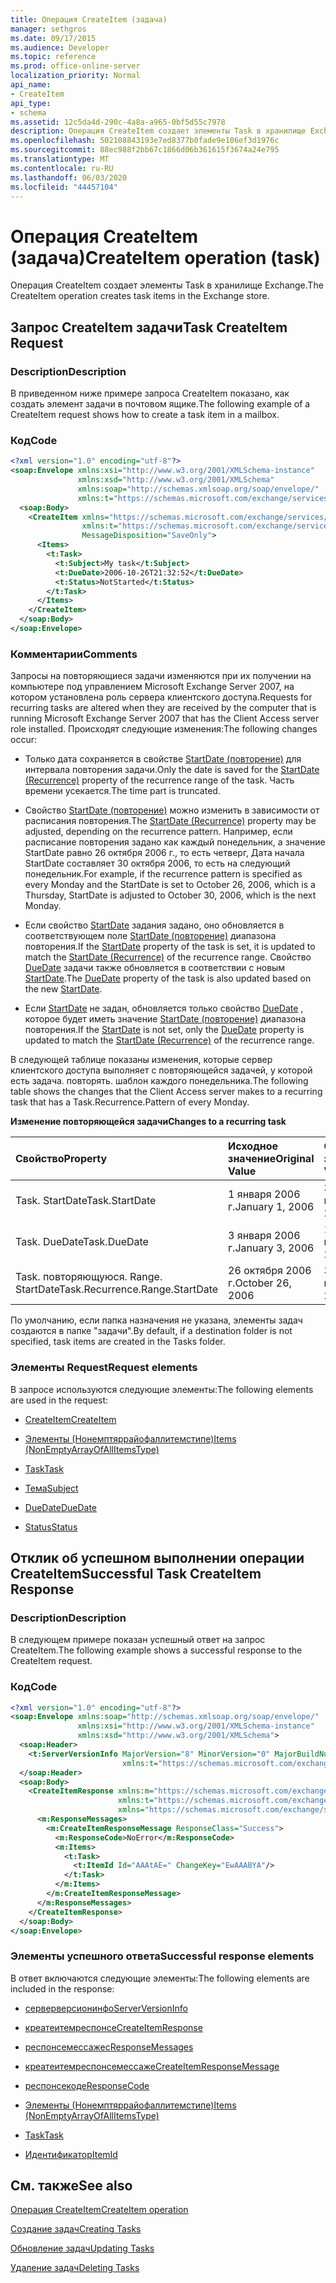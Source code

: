 ```yaml
---
title: Операция CreateItem (задача)
manager: sethgros
ms.date: 09/17/2015
ms.audience: Developer
ms.topic: reference
ms.prod: office-online-server
localization_priority: Normal
api_name:
- CreateItem
api_type:
- schema
ms.assetid: 12c5da4d-290c-4a8a-a965-0bf5d55c7978
description: Операция CreateItem создает элементы Task в хранилище Exchange.
ms.openlocfilehash: 502108843193e7ed8377b0fade9e106ef3d1976c
ms.sourcegitcommit: 88ec988f2bb67c1866d06b361615f3674a24e795
ms.translationtype: MT
ms.contentlocale: ru-RU
ms.lasthandoff: 06/03/2020
ms.locfileid: "44457104"
---
```

# <a name="createitem-operation-task"></a><span data-ttu-id="f0cf0-103">Операция CreateItem (задача)</span><span class="sxs-lookup"><span data-stu-id="f0cf0-103">CreateItem operation (task)</span></span>

<span data-ttu-id="f0cf0-104">Операция CreateItem создает элементы Task в хранилище Exchange.</span><span class="sxs-lookup"><span data-stu-id="f0cf0-104">The CreateItem operation creates task items in the Exchange store.</span></span>
  
## <a name="task-createitem-request"></a><span data-ttu-id="f0cf0-105">Запрос CreateItem задачи</span><span class="sxs-lookup"><span data-stu-id="f0cf0-105">Task CreateItem Request</span></span>

### <a name="description"></a><span data-ttu-id="f0cf0-106">Description</span><span class="sxs-lookup"><span data-stu-id="f0cf0-106">Description</span></span>

<span data-ttu-id="f0cf0-107">В приведенном ниже примере запроса CreateItem показано, как создать элемент задачи в почтовом ящике.</span><span class="sxs-lookup"><span data-stu-id="f0cf0-107">The following example of a CreateItem request shows how to create a task item in a mailbox.</span></span>
  
### <a name="code"></a><span data-ttu-id="f0cf0-108">Код</span><span class="sxs-lookup"><span data-stu-id="f0cf0-108">Code</span></span>

```XML
<?xml version="1.0" encoding="utf-8"?>
<soap:Envelope xmlns:xsi="http://www.w3.org/2001/XMLSchema-instance"
               xmlns:xsd="http://www.w3.org/2001/XMLSchema"
               xmlns:soap="http://schemas.xmlsoap.org/soap/envelope/"
               xmlns:t="https://schemas.microsoft.com/exchange/services/2006/types">
  <soap:Body>
    <CreateItem xmlns="https://schemas.microsoft.com/exchange/services/2006/messages"
                xmlns:t="https://schemas.microsoft.com/exchange/services/2006/types" 
                MessageDisposition="SaveOnly">
      <Items>
        <t:Task>
          <t:Subject>My task</t:Subject>
          <t:DueDate>2006-10-26T21:32:52</t:DueDate>
          <t:Status>NotStarted</t:Status>
        </t:Task>
      </Items>
    </CreateItem>
  </soap:Body>
</soap:Envelope>
```

### <a name="comments"></a><span data-ttu-id="f0cf0-109">Комментарии</span><span class="sxs-lookup"><span data-stu-id="f0cf0-109">Comments</span></span>

<span data-ttu-id="f0cf0-110">Запросы на повторяющиеся задачи изменяются при их получении на компьютере под управлением Microsoft Exchange Server 2007, на котором установлена роль сервера клиентского доступа.</span><span class="sxs-lookup"><span data-stu-id="f0cf0-110">Requests for recurring tasks are altered when they are received by the computer that is running Microsoft Exchange Server 2007 that has the Client Access server role installed.</span></span> <span data-ttu-id="f0cf0-111">Происходят следующие изменения:</span><span class="sxs-lookup"><span data-stu-id="f0cf0-111">The following changes occur:</span></span>
  
- <span data-ttu-id="f0cf0-112">Только дата сохраняется в свойстве [StartDate (повторение)](startdate-recurrence.md) для интервала повторения задачи.</span><span class="sxs-lookup"><span data-stu-id="f0cf0-112">Only the date is saved for the [StartDate (Recurrence)](startdate-recurrence.md) property of the recurrence range of the task.</span></span> <span data-ttu-id="f0cf0-113">Часть времени усекается.</span><span class="sxs-lookup"><span data-stu-id="f0cf0-113">The time part is truncated.</span></span> 
    
- <span data-ttu-id="f0cf0-114">Свойство [StartDate (повторение)](startdate-recurrence.md) можно изменить в зависимости от расписания повторения.</span><span class="sxs-lookup"><span data-stu-id="f0cf0-114">The [StartDate (Recurrence)](startdate-recurrence.md) property may be adjusted, depending on the recurrence pattern.</span></span> <span data-ttu-id="f0cf0-115">Например, если расписание повторения задано как каждый понедельник, а значение StartDate равно 26 октября 2006 г., то есть четверг, Дата начала StartDate составляет 30 октября 2006, то есть на следующий понедельник.</span><span class="sxs-lookup"><span data-stu-id="f0cf0-115">For example, if the recurrence pattern is specified as every Monday and the StartDate is set to October 26, 2006, which is a Thursday, StartDate is adjusted to October 30, 2006, which is the next Monday.</span></span> 
    
- <span data-ttu-id="f0cf0-116">Если свойство [StartDate](startdate.md) задания задано, оно обновляется в соответствующем поле [StartDate (повторение)](startdate-recurrence.md) диапазона повторения.</span><span class="sxs-lookup"><span data-stu-id="f0cf0-116">If the [StartDate](startdate.md) property of the task is set, it is updated to match the [StartDate (Recurrence)](startdate-recurrence.md) of the recurrence range.</span></span> <span data-ttu-id="f0cf0-117">Свойство [DueDate](duedate.md) задачи также обновляется в соответствии с новым [StartDate](startdate.md).</span><span class="sxs-lookup"><span data-stu-id="f0cf0-117">The [DueDate](duedate.md) property of the task is also updated based on the new [StartDate](startdate.md).</span></span>
    
- <span data-ttu-id="f0cf0-118">Если [StartDate](startdate.md) не задан, обновляется только свойство [DueDate](duedate.md) , которое будет иметь значение [StartDate (повторение)](startdate-recurrence.md) диапазона повторения.</span><span class="sxs-lookup"><span data-stu-id="f0cf0-118">If the [StartDate](startdate.md) is not set, only the [DueDate](duedate.md) property is updated to match the [StartDate (Recurrence)](startdate-recurrence.md) of the recurrence range.</span></span> 
    
<span data-ttu-id="f0cf0-119">В следующей таблице показаны изменения, которые сервер клиентского доступа выполняет с повторяющейся задачей, у которой есть задача. повторять. шаблон каждого понедельника.</span><span class="sxs-lookup"><span data-stu-id="f0cf0-119">The following table shows the changes that the Client Access server makes to a recurring task that has a Task.Recurrence.Pattern of every Monday.</span></span>
  
<span data-ttu-id="f0cf0-120">**Изменение повторяющейся задачи**</span><span class="sxs-lookup"><span data-stu-id="f0cf0-120">**Changes to a recurring task**</span></span>

|<span data-ttu-id="f0cf0-121">**Свойство**</span><span class="sxs-lookup"><span data-stu-id="f0cf0-121">**Property**</span></span>|<span data-ttu-id="f0cf0-122">**Исходное значение**</span><span class="sxs-lookup"><span data-stu-id="f0cf0-122">**Original Value**</span></span>|<span data-ttu-id="f0cf0-123">**Обновленное значение**</span><span class="sxs-lookup"><span data-stu-id="f0cf0-123">**Updated Value**</span></span>|
|:-----|:-----|:-----|
|<span data-ttu-id="f0cf0-124">Task. StartDate</span><span class="sxs-lookup"><span data-stu-id="f0cf0-124">Task.StartDate</span></span>  <br/> |<span data-ttu-id="f0cf0-125">1 января 2006 г.</span><span class="sxs-lookup"><span data-stu-id="f0cf0-125">January 1, 2006</span></span>  <br/> |<span data-ttu-id="f0cf0-126">30 октября 2006 г.</span><span class="sxs-lookup"><span data-stu-id="f0cf0-126">October 30, 2006</span></span>  <br/> |
|<span data-ttu-id="f0cf0-127">Task. DueDate</span><span class="sxs-lookup"><span data-stu-id="f0cf0-127">Task.DueDate</span></span>  <br/> |<span data-ttu-id="f0cf0-128">3 января 2006 г.</span><span class="sxs-lookup"><span data-stu-id="f0cf0-128">January 3, 2006</span></span>  <br/> |<span data-ttu-id="f0cf0-129">1 ноября 2006 г.</span><span class="sxs-lookup"><span data-stu-id="f0cf0-129">November 1, 2006</span></span>  <br/> |
|<span data-ttu-id="f0cf0-130">Task. повторяющуюся. Range. StartDate</span><span class="sxs-lookup"><span data-stu-id="f0cf0-130">Task.Recurrence.Range.StartDate</span></span>  <br/> |<span data-ttu-id="f0cf0-131">26 октября 2006 г.</span><span class="sxs-lookup"><span data-stu-id="f0cf0-131">October 26, 2006</span></span>  <br/> |<span data-ttu-id="f0cf0-132">30 октября 2006 г.</span><span class="sxs-lookup"><span data-stu-id="f0cf0-132">October 30, 2006</span></span>  <br/> |
   
<span data-ttu-id="f0cf0-133">По умолчанию, если папка назначения не указана, элементы задач создаются в папке "задачи".</span><span class="sxs-lookup"><span data-stu-id="f0cf0-133">By default, if a destination folder is not specified, task items are created in the Tasks folder.</span></span>
  
### <a name="request-elements"></a><span data-ttu-id="f0cf0-134">Элементы Request</span><span class="sxs-lookup"><span data-stu-id="f0cf0-134">Request elements</span></span>

<span data-ttu-id="f0cf0-135">В запросе используются следующие элементы:</span><span class="sxs-lookup"><span data-stu-id="f0cf0-135">The following elements are used in the request:</span></span>
  
- [<span data-ttu-id="f0cf0-136">CreateItem</span><span class="sxs-lookup"><span data-stu-id="f0cf0-136">CreateItem</span></span>](createitem.md)
    
- [<span data-ttu-id="f0cf0-137">Элементы (Нонемптяррайофаллитемстипе)</span><span class="sxs-lookup"><span data-stu-id="f0cf0-137">Items (NonEmptyArrayOfAllItemsType)</span></span>](items-nonemptyarrayofallitemstype.md)
    
- [<span data-ttu-id="f0cf0-138">Task</span><span class="sxs-lookup"><span data-stu-id="f0cf0-138">Task</span></span>](task.md)
    
- [<span data-ttu-id="f0cf0-139">Тема</span><span class="sxs-lookup"><span data-stu-id="f0cf0-139">Subject</span></span>](subject.md)
    
- [<span data-ttu-id="f0cf0-140">DueDate</span><span class="sxs-lookup"><span data-stu-id="f0cf0-140">DueDate</span></span>](duedate.md)
    
- [<span data-ttu-id="f0cf0-141">Status</span><span class="sxs-lookup"><span data-stu-id="f0cf0-141">Status</span></span>](status.md)
    
## <a name="successful-task-createitem-response"></a><span data-ttu-id="f0cf0-142">Отклик об успешном выполнении операции CreateItem</span><span class="sxs-lookup"><span data-stu-id="f0cf0-142">Successful Task CreateItem Response</span></span>

### <a name="description"></a><span data-ttu-id="f0cf0-143">Description</span><span class="sxs-lookup"><span data-stu-id="f0cf0-143">Description</span></span>

<span data-ttu-id="f0cf0-144">В следующем примере показан успешный ответ на запрос CreateItem.</span><span class="sxs-lookup"><span data-stu-id="f0cf0-144">The following example shows a successful response to the CreateItem request.</span></span>
  
### <a name="code"></a><span data-ttu-id="f0cf0-145">Код</span><span class="sxs-lookup"><span data-stu-id="f0cf0-145">Code</span></span>

```XML
<?xml version="1.0" encoding="utf-8"?>
<soap:Envelope xmlns:soap="http://schemas.xmlsoap.org/soap/envelope/" 
               xmlns:xsi="http://www.w3.org/2001/XMLSchema-instance" 
               xmlns:xsd="http://www.w3.org/2001/XMLSchema">
  <soap:Header>
    <t:ServerVersionInfo MajorVersion="8" MinorVersion="0" MajorBuildNumber="653" MinorBuildNumber="0" 
                         xmlns:t="https://schemas.microsoft.com/exchange/services/2006/types"/>
  </soap:Header>
  <soap:Body>
    <CreateItemResponse xmlns:m="https://schemas.microsoft.com/exchange/services/2006/messages" 
                        xmlns:t="https://schemas.microsoft.com/exchange/services/2006/types" 
                        xmlns="https://schemas.microsoft.com/exchange/services/2006/messages">
      <m:ResponseMessages>
        <m:CreateItemResponseMessage ResponseClass="Success">
          <m:ResponseCode>NoError</m:ResponseCode>
          <m:Items>
            <t:Task>
              <t:ItemId Id="AAAtAE=" ChangeKey="EwAAABYA"/>
            </t:Task>
          </m:Items>
        </m:CreateItemResponseMessage>
      </m:ResponseMessages>
    </CreateItemResponse>
  </soap:Body>
</soap:Envelope>
```

### <a name="successful-response-elements"></a><span data-ttu-id="f0cf0-146">Элементы успешного ответа</span><span class="sxs-lookup"><span data-stu-id="f0cf0-146">Successful response elements</span></span>

<span data-ttu-id="f0cf0-147">В ответ включаются следующие элементы:</span><span class="sxs-lookup"><span data-stu-id="f0cf0-147">The following elements are included in the response:</span></span>
  
- [<span data-ttu-id="f0cf0-148">серверверсионинфо</span><span class="sxs-lookup"><span data-stu-id="f0cf0-148">ServerVersionInfo</span></span>](serverversioninfo.md)
    
- [<span data-ttu-id="f0cf0-149">креатеитемреспонсе</span><span class="sxs-lookup"><span data-stu-id="f0cf0-149">CreateItemResponse</span></span>](createitemresponse.md)
    
- [<span data-ttu-id="f0cf0-150">респонсемессажес</span><span class="sxs-lookup"><span data-stu-id="f0cf0-150">ResponseMessages</span></span>](responsemessages.md)
    
- [<span data-ttu-id="f0cf0-151">креатеитемреспонсемессаже</span><span class="sxs-lookup"><span data-stu-id="f0cf0-151">CreateItemResponseMessage</span></span>](createitemresponsemessage.md)
    
- [<span data-ttu-id="f0cf0-152">респонсекоде</span><span class="sxs-lookup"><span data-stu-id="f0cf0-152">ResponseCode</span></span>](responsecode.md)
    
- [<span data-ttu-id="f0cf0-153">Элементы (Нонемптяррайофаллитемстипе)</span><span class="sxs-lookup"><span data-stu-id="f0cf0-153">Items (NonEmptyArrayOfAllItemsType)</span></span>](items-nonemptyarrayofallitemstype.md)
    
- [<span data-ttu-id="f0cf0-154">Task</span><span class="sxs-lookup"><span data-stu-id="f0cf0-154">Task</span></span>](task.md)
    
- [<span data-ttu-id="f0cf0-155">Идентификатор</span><span class="sxs-lookup"><span data-stu-id="f0cf0-155">ItemId</span></span>](itemid.md)
    
## <a name="see-also"></a><span data-ttu-id="f0cf0-156">См. также</span><span class="sxs-lookup"><span data-stu-id="f0cf0-156">See also</span></span>



[<span data-ttu-id="f0cf0-157">Операция CreateItem</span><span class="sxs-lookup"><span data-stu-id="f0cf0-157">CreateItem operation</span></span>](createitem-operation.md)


[<span data-ttu-id="f0cf0-158">Создание задач</span><span class="sxs-lookup"><span data-stu-id="f0cf0-158">Creating Tasks</span></span>](https://msdn.microsoft.com/library/0ef97334-e8a0-4f67-a23a-dd9e2bbad49f%28Office.15%29.aspx)
  
[<span data-ttu-id="f0cf0-159">Обновление задач</span><span class="sxs-lookup"><span data-stu-id="f0cf0-159">Updating Tasks</span></span>](https://msdn.microsoft.com/library/0a1bf360-d40c-4a99-929b-4c73a14394d5%28Office.15%29.aspx)
  
[<span data-ttu-id="f0cf0-160">Удаление задач</span><span class="sxs-lookup"><span data-stu-id="f0cf0-160">Deleting Tasks</span></span>](https://msdn.microsoft.com/library/a3d7e25f-8a35-4901-b1d9-d31f418ab340%28Office.15%29.aspx)

